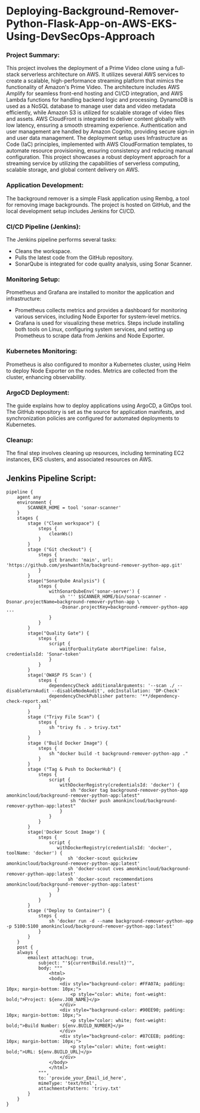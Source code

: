 # Deploying-Background-Remover-Python-Flask-App-on-AWS-EKS-Using-DevSecOps-Approach

### Project Summary:
This project involves the deployment of a Prime Video clone using a full-stack serverless architecture on AWS. It utilizes several AWS services to create a scalable, high-performance streaming platform that mimics the functionality of Amazon's Prime Video.
The architecture includes AWS Amplify for seamless front-end hosting and CI/CD integration, and AWS Lambda functions for handling backend logic and processing. DynamoDB is used as a NoSQL database to manage user data and video metadata efficiently, while Amazon S3 is utilized for scalable storage of video files and assets. AWS CloudFront is integrated to deliver content globally with low latency, ensuring a smooth streaming experience.
Authentication and user management are handled by Amazon Cognito, providing secure sign-in and user data management. The deployment setup uses Infrastructure as Code (IaC) principles, implemented with AWS CloudFormation templates, to automate resource provisioning, ensuring consistency and reducing manual configuration.
This project showcases a robust deployment approach for a streaming service by utilizing the capabilities of serverless computing, scalable storage, and global content delivery on AWS.

### Application Development:
The background remover is a simple Flask application using Rembg, a tool for removing image backgrounds. The project is hosted on GitHub, and the local development setup includes Jenkins for CI/CD.

### CI/CD Pipeline (Jenkins):
The Jenkins pipeline performs several tasks:
- Cleans the workspace.
- Pulls the latest code from the GitHub repository.
- SonarQube is integrated for code quality analysis, using Sonar Scanner.
  
### Monitoring Setup:
Prometheus and Grafana are installed to monitor the application and infrastructure:
- Prometheus collects metrics and provides a dashboard for monitoring various services, including Node Exporter for system-level metrics.
- Grafana is used for visualizing these metrics. Steps include installing both tools on Linux, configuring system services, and setting up Prometheus to scrape data from Jenkins and Node Exporter.
  
### Kubernetes Monitoring:
Prometheus is also configured to monitor a Kubernetes cluster, using Helm to deploy Node Exporter on the nodes. Metrics are collected from the cluster, enhancing observability.

### ArgoCD Deployment:
The guide explains how to deploy applications using ArgoCD, a GitOps tool. The GitHub repository is set as the source for application manifests, and synchronization policies are configured for automated deployments to Kubernetes.

### Cleanup:
The final step involves cleaning up resources, including terminating EC2 instances, EKS clusters, and associated resources on AWS.

## Jenkins Pipeline Script:
```
pipeline {
    agent any
    environment {
        SCANNER_HOME = tool 'sonar-scanner'
    }
    stages {
        stage ("Clean workspace") {
            steps {
                cleanWs()
            }
        }
        stage ("Git checkout") {
            steps {
                git branch: 'main', url: 'https://github.com/yeshwanthlm/background-remover-python-app.git'
            }
        }
        stage("SonarQube Analysis") {
            steps {
                withSonarQubeEnv('sonar-server') {
                    sh ''' $SCANNER_HOME/bin/sonar-scanner -Dsonar.projectName=background-remover-python-app \
                    -Dsonar.projectKey=background-remover-python-app '''
                }
            }
        }
        stage("Quality Gate") {
            steps {
                script {
                    waitForQualityGate abortPipeline: false, credentialsId: 'Sonar-token'
                }
            }
        }
        stage('OWASP FS Scan') {
            steps {
                dependencyCheck additionalArguments: '--scan ./ --disableYarnAudit --disableNodeAudit', odcInstallation: 'DP-Check'
                dependencyCheckPublisher pattern: '**/dependency-check-report.xml'
            }
        }
        stage ("Trivy File Scan") {
            steps {
                sh "trivy fs . > trivy.txt"
            }
        }
        stage ("Build Docker Image") {
            steps {
                sh "docker build -t background-remover-python-app ."
            }
        }
        stage ("Tag & Push to DockerHub") {
            steps {
                script {
                    withDockerRegistry(credentialsId: 'docker') {
                        sh "docker tag background-remover-python-app amonkincloud/background-remover-python-app:latest"
                        sh "docker push amonkincloud/background-remover-python-app:latest"
                    }
                }
            }
        }
        stage('Docker Scout Image') {
            steps {
                script {
                   withDockerRegistry(credentialsId: 'docker', toolName: 'docker') {
                       sh 'docker-scout quickview amonkincloud/background-remover-python-app:latest'
                       sh 'docker-scout cves amonkincloud/background-remover-python-app:latest'
                       sh 'docker-scout recommendations amonkincloud/background-remover-python-app:latest'
                   }
                }
            }
        }
        stage ("Deploy to Container") {
            steps {
                sh 'docker run -d --name background-remover-python-app -p 5100:5100 amonkincloud/background-remover-python-app:latest'
            }
        }
    }
    post {
    always {
        emailext attachLog: true,
            subject: "'${currentBuild.result}'",
            body: """
                <html>
                <body>
                    <div style="background-color: #FFA07A; padding: 10px; margin-bottom: 10px;">
                        <p style="color: white; font-weight: bold;">Project: ${env.JOB_NAME}</p>
                    </div>
                    <div style="background-color: #90EE90; padding: 10px; margin-bottom: 10px;">
                        <p style="color: white; font-weight: bold;">Build Number: ${env.BUILD_NUMBER}</p>
                    </div>
                    <div style="background-color: #87CEEB; padding: 10px; margin-bottom: 10px;">
                        <p style="color: white; font-weight: bold;">URL: ${env.BUILD_URL}</p>
                    </div>
                </body>
                </html>
            """,
            to: 'provide_your_Email_id_here',
            mimeType: 'text/html',
            attachmentsPattern: 'trivy.txt'
        }
    }
}
```
